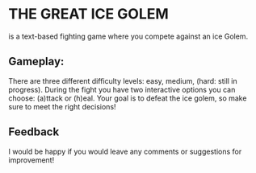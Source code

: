 # THE GREAT ICE GOLEM

is a text-based fighting game where you compete against an ice Golem.

## Gameplay:
There are three different difficulty levels: easy, medium, (hard: still in progress).
During the fight you have two interactive options you can choose: (a)ttack or (h)eal.
Your goal is to defeat the ice golem, so make sure to meet the right decisions!

## Feedback
I would be happy if you would leave any comments or suggestions for improvement!
